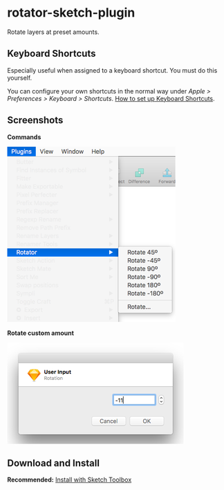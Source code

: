 # rotator-sketch-plugin

Rotate layers at preset amounts.


## Keyboard Shortcuts

Especially useful when assigned to a keyboard shortcut. You must do this yourself.

You can configure your own shortcuts in the normal way under _Apple > Preferences > Keyboard > Shortcuts_. [How to set up Keyboard Shortcuts](http://www.sketchtips.info/articles/custom-shortcuts).

## Screenshots

**Commands**

![Example](screenshots/menu.png?raw=true "Example")

**Rotate custom amount**

![Example](screenshots/dialog.png?raw=true "Example")


## Download and Install

**Recommended:** [Install with Sketch Toolbox](http://sketchtoolbox.com/)
